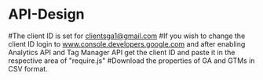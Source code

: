# API-Design

#The client ID is set for clientsga1@gmail.com
#If you wish to change the client ID login to www.console.developers.google.com and after enabling Analytics API and Tag Manager API get the client ID and paste it in the respective area of "require.js"
#Download the properties of GA and GTMs in CSV format.
